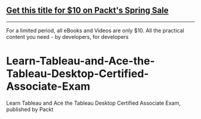 ## [Get this title for $10 on Packt's Spring Sale](https://www.packt.com/V17682?utm_source=github&utm_medium=packt-github-repo&utm_campaign=spring_10_dollar_2022)
-----
For a limited period, all eBooks and Videos are only $10. All the practical content you need \- by developers, for developers

# Learn-Tableau-and-Ace-the-Tableau-Desktop-Certified-Associate-Exam
Learn Tableau and Ace the Tableau Desktop Certified Associate Exam, published by Packt
